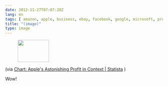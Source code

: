 ```yaml
---
date: 2012-11-27T07:07:28Z
lang: en
tags: [ amazon, apple, business, ebay, facebook, google, microsoft, profits, yahoo ]
title: "(image)"
type: image
---
```


<figure>
<a
href="https://hugo.ferreira.cc/via-chart-apples-astonishing-profit-in-context/attachment/607/"
rel="attachment"><img
src="/wp-content/uploads/2012/11/tumblr_me5656AhQU1qz82meo1_100.jpg"
width="100" height="71" /></a></figure>

(via [Chart: Apple's Astonishing Profit in Context  | 
Statista](http://www.statista.com/topics/847/apple/chart/735/apple-s-astonishing-profit-in-context/)
)

Wow!

